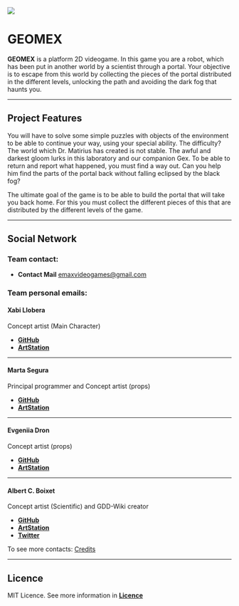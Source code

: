 ![](https://github.com/bymsa17/EMAX/blob/master/WikiResources/logo_emax.png)


# GEOMEX
**GEOMEX** is a platform 2D videogame. In this game you are a robot, which has been put in another world by a scientist through a portal. Your objective is to escape from this world by collecting the pieces of the portal distributed in the different levels, unlocking the path and avoiding the dark fog that haunts you. 

***

## Project Features

You will have to solve some simple puzzles with objects of the environment to be able to continue your way, using your special ability. 
The difficulty? The world which Dr. Matirius has created is not stable. The awful and darkest gloom lurks in this laboratory and our companion Gex.
To be able to return and report what happened, you must find a way out. Can you help him find the parts of the portal back without falling eclipsed by the black fog?

The ultimate goal of the game is to be able to build the portal that will take you back home. For this you must collect the different pieces of this that are distributed by the different levels of the game.

***

## Social Network

### Team contact:

* **Contact Mail** emaxvideogames@gmail.com


### Team personal emails:

#### Xabi Llobera
Concept artist (Main Character)

* [**GitHub**](https://github.com/Xabillobera)
* [**ArtStation**](https://www.artstation.com/xabillobera)
***

#### Marta Segura
Principal programmer and Concept artist (props)

* [**GitHub**](https://github.com/bymsa17)
* [**ArtStation**](https://www.artstation.com/bymsa17)
***

#### Evgeniia Dron
Concept artist (props)

* [**GitHub**](https://github.com/EvgeniiaD)
* [**ArtStation**](https://www.artstation.com/evgeniia)
***

#### Albert C. Boixet
Concept artist (Scientific) and GDD-Wiki creator

* [**GitHub**](https://github.com/Fokusini)
* [**ArtStation**](https://www.artstation.com/fokus)
* [**Twitter**](https://twitter.com/AlbertFokus)


To see more contacts: [Credits](https://github.com/bymsa17/EMAX/wiki/Credits)
***

## Licence

MIT Licence. See more information in [**Licence**](https://github.com/bymsa17/EMAX/blob/master/LICENSE)
